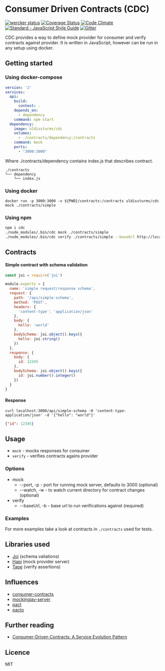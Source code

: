 # Consumer Driven Contracts (CDC)
[![wercker status](https://app.wercker.com/status/edf041d1561206d9d42fd539ad9f0e79/s/master "wercker status")](https://app.wercker.com/project/byKey/edf041d1561206d9d42fd539ad9f0e79)
[![Coverage Status](https://coveralls.io/repos/github/uldissturms/cdc/badge.svg)](https://coveralls.io/github/uldissturms/cdc)
[![Code Climate](https://codeclimate.com/github/uldissturms/cdc/badges/gpa.svg)](https://codeclimate.com/github/uldissturms/cdc)
[![Standard - JavaScript Style Guide](https://img.shields.io/badge/code%20style-standard-brightgreen.svg)](http://standardjs.com/)
[![Gitter](https://badges.gitter.im/join_chat.svg)](https://gitter.im/consumer-driven-contracts)

CDC provides a way to define mock provider for consumer and verify contracts against provider.
It is written in JavaScript, however can be run in any setup using docker.

## Getting started

### Using docker-compose
```yaml
version: '2'
services:
  api:
    build:
      context: .
    depends_on:
      - dependency
    command: npm start
  dependency:
    image: uldissturms/cdc
    volumes:
      - ./contracts/dependency:/contracts
    command: mock
    ports:
      - "3000:3000"
```

Where ./contracts/dependency contains index.js that describes contract.
```
./contracts
└── dependency
    └── index.js
```

### Using docker
```
docker run -p 3000:3000 -v ${PWD}/contracts:/contracts uldissturms/cdc mock ./contracts/simple
```

### Using npm
```bash
npm i cdc
./node_modules/.bin/cdc mock ./contracts/simple
./node_modules/.bin/cdc verify ./contracts/simple --baseUrl http://localhost:3000
```

## Contracts

#### Simple contract with schema validation
```javascript
const joi = require('joi')

module.exports = {
  name: 'simple request/response schema',
  request: {
    path: '/api/simple-schema',
    method: 'POST',
    headers: {
      'content-type': 'application/json'
    },
    body: {
      hello: 'world'
    },
    bodySchema: joi.object().keys({
      hello: joi.string()
    })
  },
  response: {
    body: {
      id: 12345
    },
    bodySchema: joi.object().keys({
      id: joi.number().integer()
    })
  }
}
```
#### Response
```
curl localhost:3000/api/simple-schema -H 'content-type: application/json' -d '{"hello": "world"}'
```
``` json
{"id": 12345}
```

## Usage
- `mock` - mocks responses for consumer
- `verify` - verifies contracts agains provider

### Options
- mock
  - --port, -p - port for running mock server, defaults to 3000 (optional)
  - --watch, -w - to watch current directory for contract changes (optional)
- verify
  - --baseUrl, -b - base url to run verifications against (required)

### Examples

For more examples take a look at contracts in `./contracts` used for tests.

## Libraries used
- [Joi](https://npmjs.com/joi) (schema valiations)
- [Hapi](https://npmjs.com/hapi) (mock provider server)
- [Tape](https://npmjs.com/tape) (verify assertions)

## Influences
- [consumer-contracts](https://www.npmjs.com/consumer-contracts)
- [mockingjay-server](https://github.com/quii/mockingjay-server)
- [pact](https://github.com/realestate-com-au/pact)
- [pacto](https://github.com/thoughtworks/pacto)

## Further reading
- [Consumer-Driven Contracts: A Service Evolution Pattern](http://martinfowler.com/articles/consumerDrivenContracts.html)

## Licence

MIT
